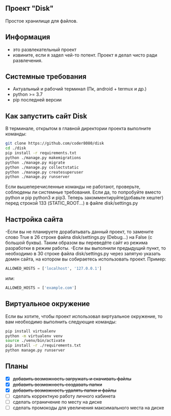 <h2>Проект "Disk"</h2>

Простое хранилище для файлов.

## Информация
- это развлекательный проект
- извините, если я задел чей-то потент. Проект я делал чисто ради развлечения.

## Системные требования
- Актуальный и рабочий терминал (Пк, android + termux и др.)
- python >= 3.7
- pip последней версии

## Как запустить сайт Disk
В терминале, открытом в главной директории проекта выполните команды:
```bash
git clone https://github.com/coder8080/disk
cd ./disk
pip install -r requirements.txt
python ./manage.py makemigrations
python ./manage.py migrate
python ./manage.py collectstatic
python ./manage.py createsuperuser
python ./manage.py runserver
```
Если вышеперечисленные команды не работают, проверьте, соблюдены ли системные требования. Если да, то попробуйте вместо python и pip python3 и pip3.
Теперь закомментируйте(добавьте хештег) перед строкой 133 (STATIC_ROOT...) в файле disk/settings.py

## Настройка сайта
-Если вы не планируете дорабатывать данный проект, то замените слово True в 26 строке файла disk/settings.py (Debug...) на False (с большой буквы). Таким образом вы переведёте сайт из режима разработки в режим работы.
-Если вы выполнили предыдущий пункт, то необходимо в 30 строке файла disk/settings.py через запятую указать домен сайта, на котором вы собираетесь использовать проект. Пример:
```python
ALLOWED_HOSTS = ['localhost', '127.0.0.1']
```
или:
```python
ALLOWED_HOSTS = ['example.com']
```

## Виртуальное окружение
Если вы хотите, чтобы проект использовал виртуальное окружение, то вам необходимо выполнить следующие команды:
```bash
pip install virtualenv
python -m virtualenv venv
source ./venv/bin/activate
pip install -r ./requirements.txt
python manage.py runserver
```

## Планы
- [X] ~~добавить возможность загружать и скачивать файлы~~
- [X] ~~добавить возможность создавать папки~~
- [X] ~~добавить возможность удалять папки и файлы~~
- [ ] сделать корректную работу личного кабинета
- [ ] сделать ограничение по месту на диске
- [ ] сделать промокоды для увеличения максимального места на диске